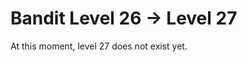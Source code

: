 Bandit Level 26 → Level 27
==========================

At this moment, level 27 does not exist yet.
